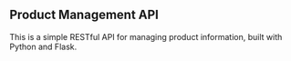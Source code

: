 ## Product Management API

This is a simple RESTful API for managing product information, built with Python and Flask.